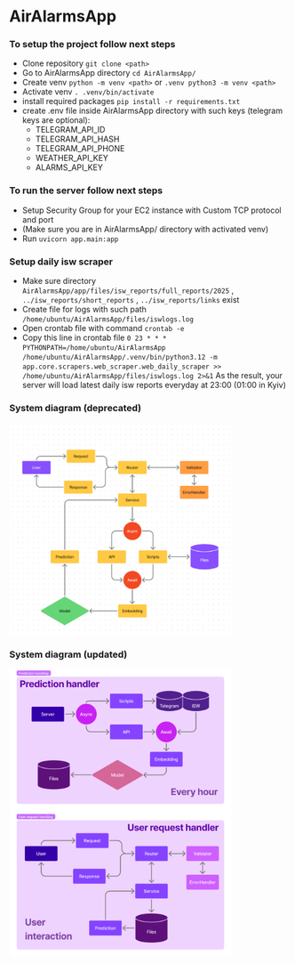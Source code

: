 # AirAlarmsApp

### To setup the project follow next steps</h2>

- Clone repository `git clone <path>`
- Go to AirAlarmsApp directory `cd AirAlarmsApp/`
- Create venv `python -m venv <path>` or `.venv python3 -m venv <path>`
- Activate venv `. .venv/bin/activate`
- install required packages `pip install -r requirements.txt`
- create .env file inside AirAlarmsApp directory with such keys (telegram keys are optional):
  - TELEGRAM_API_ID
  - TELEGRAM_API_HASH
  - TELEGRAM_API_PHONE
  - WEATHER_API_KEY
  - ALARMS_API_KEY

### To run the server follow next steps</h2>

- Setup Security Group for your EC2 instance with Custom TCP protocol and port
- (Make sure you are in AirAlarmsApp/ directory with activated venv)
- Run ```uvicorn app.main:app```

### Setup daily isw scraper </h2>

- Make sure directory `AirAlarmsApp/app/files/isw_reports/full_reports/2025` , `../isw_reports/short_reports` , `../isw_reports/links` exist
- Create file for logs with such path `/home/ubuntu/AirAlarmsApp/files/iswlogs.log`
- Open crontab file with command `crontab -e`
- Copy this line in crontab file `0 23 * * * PYTHONPATH=/home/ubuntu/AirAlarmsApp /home/ubuntu/AirAlarmsApp/.venv/bin/python3.12 -m app.core.scrapers.web_scraper.web_daily_scraper >> /home/ubuntu/AirAlarmsApp/files/iswlogs.log 2>&1`
As the result, your server will load latest daily isw reports everyday at 23:00 (01:00 in Kyiv)


  
### System diagram (deprecated)
<img src="./diagram.jpeg" alt="" width="400"/>

### System diagram (updated)
  <img src="./diagram_new_1.jpg" alt="" width="400"/>
  <img src="./diagram_new_2.jpg" alt="" width="400"/>

